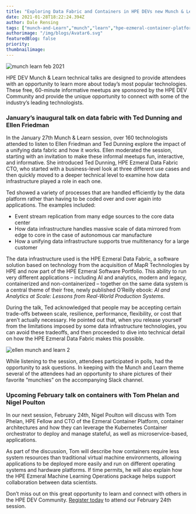 ```yaml
---
title: "Exploring Data Fabric and Containers in HPE DEVs new Munch & Learn monthly gatherings"
date: 2021-01-28T18:22:24.394Z
author: Dale Rensing 
tags: ["munch-and-Learn","munch","learn","hpe-ezmeral-container-platform","hpe-ezmeral-data-fabric"]
authorimage: "/img/blogs/Avatar6.svg"
featuredBlog: false
priority:
thumbnailimage:
---
```

![munch learn feb 2021](https://hpe-developer-portal.s3.amazonaws.com/uploads/media/2020/12/munch-learn-feb-2021-1611858129501.jpg)

HPE DEV Munch & Learn technical talks are designed to provide attendees with an opportunity to learn more about today’s most popular technologies. These free, 60-minute informative meetups are sponsored by the HPE DEV Community and provide the unique opportunity to connect with some of the industry’s leading technologists.    

### January’s inaugural talk on data fabric with Ted Dunning and Ellen Friedman

In the January 27th Munch & Learn session, over 160 technologists attended to listen to Ellen Friedman and Ted Dunning explore the impact of a unifying data fabric and how it works. Ellen moderated the session, starting with an invitation to make these informal meetups fun, interactive, and informative. She introduced Ted Dunning, HPE Ezmeral Data Fabric CTO, who started with a business-level look at three different use cases and then quickly moved to a deeper technical level to examine how data infrastructure played a role in each one.    

Ted showed a variety of processes that are handled efficiently by the data platform rather than having to be coded over and over again into applications. The examples included:
* Event stream replication from many edge sources to the core data center
* How data infrastructure handles massive scale of data mirrored from edge to core in the case of autonomous car manufacture
* How a unifying data infrastructure supports true multitenancy for a large customer

The data infrastructure used is the HPE Ezmeral Data Fabric, a software solution based on technology from the acquisition of MapR Technologies by HPE and now part of the HPE Ezmeral Software Portfolio. This ability to run very different applications – including AI and analytics, modern and legacy, containerized and non-containerized – together on the same data system is a central theme of their free, newly published O’Reilly ebook: _AI and Analytics at Scale: Lessons from Real-World Production Systems_.

During the talk, Ted acknowledged that people may be accepting certain trade-offs between scale, resilience, performance, flexibility, or cost that aren’t actually necessary. He pointed out that, when you release yourself from the limitations imposed by some data infrastructure technologies, you can avoid these tradeoffs, and then proceeded to dive into technical detail on how the HPE Ezmeral Data Fabric makes this possible.

![ellen munch and learn 2](https://hpe-developer-portal.s3.amazonaws.com/uploads/media/2020/12/ellen-munch-and-learn-2-1612197191552.jpg)

While listening to the session, attendees participated in polls, had the opportunity to ask questions. In keeping with the Munch and Learn theme several of the attendees had an opportunity to share pictures of their favorite “munchies” on the accompanying Slack channel. 

### Upcoming February talk on containers with Tom Phelan and Nigel Poulton

In our next session, February 24th, Nigel Poulton will discuss with Tom Phelan, HPE Fellow and CTO of the Ezmeral Container Platform, container architectures and how they can leverage the Kubernetes Container orchestrator to deploy and manage stateful, as well as microservice-based, applications.

As part of the discussion, Tom will describe how containers require less system resources than traditional virtual machine environments, allowing applications to be deployed more easily and run on different operating systems and hardware platforms. If time permits, he will also explain how the HPE Ezmeral Machine Learning Operations package helps support collaboration between data scientists.

Don’t miss out on this great opportunity to learn and connect with others in the HPE DEV Community. [Register today](https://hpe.zoom.us/meeting/register/tJYkdequqTwsE9LuPAgPDbV-mf1V7jq23Mxj) to attend our February 24th session.

